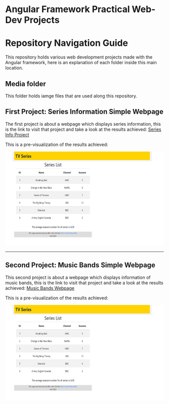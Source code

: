# Angular Framework Practical Web-Dev Projects

# Repository Navigation Guide

This repository holds various web development projects made with the Angular framework, here is an explanation of each folder inside this main location.

## Media folder

This folder holds iamge files that are used along this repository.

## First Project: Series Information Simple Webpage

The first project is about a webpage which displays series information, this is the link to visit that project and take a look at the results achieved: [Series Info Project](https://github.com/fai-aher/Angular-Practice-Projects/tree/main/seriesInfo_website)

This is a pre-visualization of the results achieved:

<img src="https://github.com/fai-aher/Angular-Practice-Projects/blob/main/media/results_images/angularResult1.png" alt="Results in Series Info Project" width="600px" height="300px" />

___

## Second Project: Music Bands Simple Webpage

This second project is about a webpage which displays information of music bands, this is the link to visit that project and take a look at the results achieved: [Music Bands Webpage](https://github.com/fai-aher/Angular-Practice-Projects/tree/main/musicBands_WebPage)

This is a pre-visualization of the results achieved:

<img src="https://github.com/fai-aher/Angular-Practice-Projects/blob/main/media/results_images/angularResult1.png" alt="Results in Series Info Project" width="600px" height="300px" />

